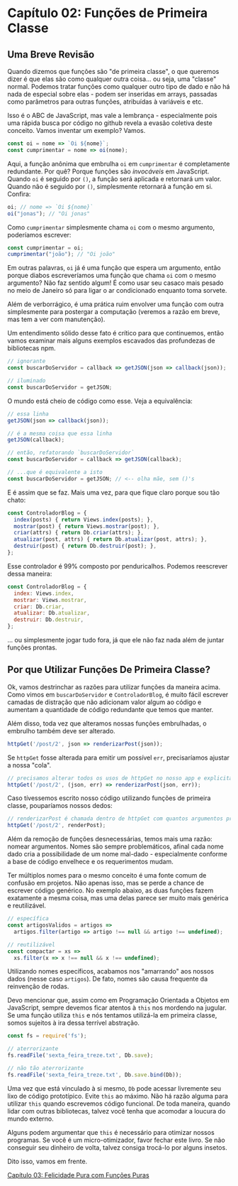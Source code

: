 # Capítulo 02: Funções de Primeira Classe

## Uma Breve Revisão
Quando dizemos que funções são "de primeira classe", o que queremos dizer é que elas são como qualquer outra coisa... ou seja, uma "classe" normal. Podemos tratar funções como qualquer outro tipo de dado e não há nada de especial sobre elas - podem ser inseridas em arrays, passadas como parâmetros para outras funções, atribuídas à variáveis e etc.

Isso é o ABC de JavaScript, mas vale a lembrança - especialmente pois uma rápida busca por código no github revela a evasão coletiva deste conceito. Vamos inventar um exemplo? Vamos.

```js
const oi = nome => `Oi ${nome}`;
const cumprimentar = nome => oi(nome);
```

Aqui, a função anônima que embrulha `oi` em `cumprimentar` é completamente redundante. Por quê? Porque funções são *invocáveis* em JavaScript. Quando `oi` é seguido por `()`, a função será aplicada e retornará um valor. Quando não é seguido por `()`, simplesmente retornará a função em si. Confira:

```js
oi; // nome => `Oi ${nome}`
oi("jonas"); // "Oi jonas"
```

Como `cumprimentar` simplesmente chama `oi` com o mesmo argumento, poderíamos escrever:

```js
const cumprimentar = oi;
cumprimentar("joão"); // "Oi joão"
```

Em outras palavras, `oi` já é uma função que espera um argumento, então porque diabos escreveríamos uma função que chama `oi` com o mesmo argumento? Não faz sentido algum! É como usar seu casaco mais pesado no meio de Janeiro só para ligar o ar condicionado enquanto toma sorvete.

Além de verborrágico, é uma prática ruim envolver uma função com outra simplesmente para postergar a computação (veremos a razão em breve, mas tem a ver com manutenção).

Um entendimento sólido desse fato é crítico para que continuemos, então vamos examinar mais alguns exemplos escavados das profundezas de bibliotecas npm. 

```js
// ignorante
const buscarDoServidor = callback => getJSON(json => callback(json));

// iluminado
const buscarDoServidor = getJSON;
```

O mundo está cheio de código como esse. Veja a equivalência:

```js
// essa linha
getJSON(json => callback(json));

// é a mesma coisa que essa linha
getJSON(callback);

// então, refatorando `buscarDoServidor`
const buscarDoServidor = callback => getJSON(callback);

// ...que é equivalente a isto
const buscarDoServidor = getJSON; // <-- olha mãe, sem ()'s
```

E é assim que se faz. Mais uma vez, para que fique claro porque sou tão chato:

```js
const ControladorBlog = {
  index(posts) { return Views.index(posts); },
  mostrar(post) { return Views.mostrar(post); },
  criar(attrs) { return Db.criar(attrs); },
  atualizar(post, attrs) { return Db.atualizar(post, attrs); },
  destruir(post) { return Db.destruir(post); },
};
```

Esse controlador é 99% composto por penduricalhos. Podemos reescrever dessa maneira:

```js
const ControladorBlog = {
  index: Views.index,
  mostrar: Views.mostrar,
  criar: Db.criar,
  atualizar: Db.atualizar,
  destruir: Db.destruir,
};
```

... ou simplesmente jogar tudo fora, já que ele não faz nada além de juntar funções prontas.

## Por que Utilizar Funções De Primeira Classe?

Ok, vamos destrinchar as razões para utilizar funções da maneira acima. Como vimos em `buscarDoServidor` e `ControladorBlog`, é muito fácil escrever camadas de distração que não adicionam valor algum ao código e aumentam a quantidade de código redundante que temos que manter.

Além disso, toda vez que alteramos nossas funções embrulhadas, o embrulho também deve ser alterado.

```js
httpGet('/post/2', json => renderizarPost(json));
```

Se `httpGet` fosse alterada para emitir um possível `err`, precisaríamos ajustar a nossa "cola".

```js
// precisamos alterar todos os usos de httpGet no nosso app e explicitamente passar err
httpGet('/post/2', (json, err) => renderizarPost(json, err));
```

Caso tívessemos escrito nosso código utilizando funções de primeira classe, pouparíamos nossos dedos:

```js
// renderizarPost é chamada dentro de httpGet com quantos argumentos precisar
httpGet('/post/2', renderPost);
```

Além da remoção de funções desnecessárias, temos mais uma razão: nomear argumentos. Nomes são sempre problemáticos, afinal cada nome dado cria a possibilidade de um nome mal-dado - especialmente conforme a base de código envelhece e os requerimentos mudam.

Ter múltiplos nomes para o mesmo conceito é uma fonte comum de confusão em projetos. Não apenas isso, mas se perde a chance de escrever código genérico. No exemplo abaixo, as duas funções fazem exatamente a mesma coisa, mas uma delas parece ser muito mais genérica e reutilizável.

```js
// específica
const artigosValidos = artigos =>
  artigos.filter(artigo => artigo !== null && artigo !== undefined);

// reutilizável
const compactar = xs => 
  xs.filter(x => x !== null && x !== undefined);
```

Utilizando nomes específicos, acabamos nos "amarrando" aos nossos dados (nesse caso `artigos`). De fato, nomes são causa frequente da reinvenção de rodas.

Devo mencionar que, assim como em Programação Orientada a Objetos em JavaScript, sempre devemos ficar atentos à `this` nos mordendo na jugular. Se uma função utiliza `this` e nós tentamos utilizá-la em primeira classe, somos sujeitos à ira dessa terrível abstração.

```js
const fs = require('fs');

// aterrorizante
fs.readFile('sexta_feira_treze.txt', Db.save);

// não tão aterrorizante
fs.readFile('sexta_feira_treze.txt', Db.save.bind(Db));
```

Uma vez que está vinculado à si mesmo, `Db` pode acessar livremente seu lixo de código prototípico. Evite `this` ao máximo. Não há razão alguma para utilizar `this` quando escrevemos código funcional. De toda maneira, quando lidar com outras bibliotecas, talvez você tenha que acomodar a loucura do mundo externo.

Alguns podem argumentar que `this` é necessário para otimizar nossos programas. Se você é um micro-otimizador, favor fechar este livro. Se não conseguir seu dinheiro de volta, talvez consiga trocá-lo por alguns insetos.

Dito isso, vamos em frente.

[Capítulo 03: Felicidade Pura com Funções Puras](ch03.md)
